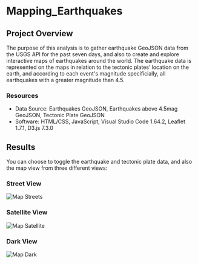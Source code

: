 # Mapping_Earthquakes
## Project Overview
The purpose of this analysis is to gather earthquake GeoJSON data from the USGS API for the past seven days, and also to create and explore interactive maps of earthquakes around the world. The earthquake data is represented on the maps in relation to the tectonic plates’ location on the earth, and according to each event's magnitude specificially, all earthquakes with a greater magnitude than 4.5.

### Resources
- Data Source: Earthquakes GeoJSON, Earthquakes above 4.5mag GeoJSON, Tectonic Plate GeoJSON
- Software: HTML/CSS, JavaScript, Visual Studio Code 1.64.2, Leaflet 1.7.1, D3.js 7.3.0

## Results
You can choose to toggle the earthquake and tectonic plate data, and also the map view from three different views:

### Street View 
![Map Streets](https://user-images.githubusercontent.com/33900637/154841568-5e5a2e20-e64b-4f9f-86c7-5b1e4a51b858.png)

### Satellite View
![Map Satellite](https://user-images.githubusercontent.com/33900637/154841562-8b8cd59f-fe64-4078-a6d3-1733b27d0077.png)

### Dark View 
![Map Dark](https://user-images.githubusercontent.com/33900637/154841557-20c4cb18-9a86-48c6-ad0f-253b036a6ae9.png)

